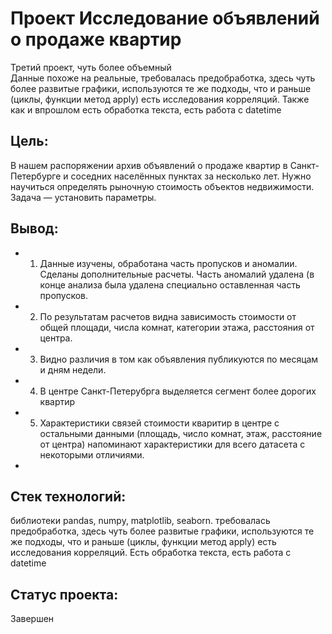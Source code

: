 # Проект Исследование объявлений о продаже квартир  
Третий проект, чуть более объемный  
Данные похоже на реальные, требовалась предобработка, здесь чуть более развитые графики, используются те же подходы, что и раньше (циклы, функции метод apply) есть исследования корреляций. Также как и впрошлом есть обработка текста, есть работа с datetime

## Цель:
В нашем распоряжении архив объявлений о продаже квартир в Санкт-Петербурге и соседних населённых пунктах за несколько лет. Нужно научиться определять рыночную стоимость объектов недвижимости. Задача — установить параметры.

## Вывод:
- 1. Данные изучены, обработана часть пропусков и аномалии. Сделаны дополнительные расчеты. Часть аномалий удалена (в конце анализа была удалена специально оставленная часть пропусков.  
- 2. По результатам расчетов видна зависимость стоимости от общей площади, числа комнат, категории этажа, расстояния от центра.  
- 3. Видно различия в том как объявления публикуются по месяцам и дням недели.   
- 4. В центре Санкт-Петерубрга выделяется сегмент более дорогих квартир   
- 5. Характеристики связей стоимости кваритир в центре с остальными данными (площадь, число комнат, этаж, расстояние от центра) напоминают характеристики для всего датасета с некоторыми отличиями.
- 
## Стек технологий:
библиотеки pandas, numpy, matplotlib, seaborn. требовалась предобработка, здесь чуть более развитые графики, используются те же подходы, что и раньше (циклы, функции метод apply) есть исследования корреляций. Есть обработка текста, есть работа с datetime

## Статус проекта:
Завершен

